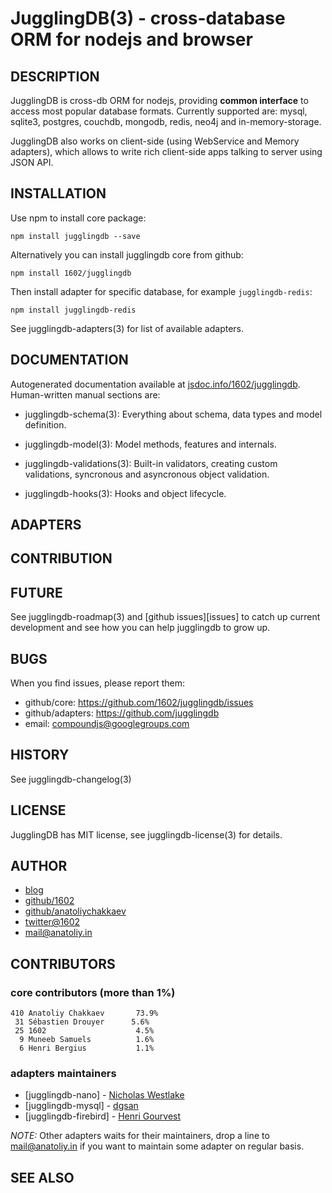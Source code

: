 JugglingDB(3) - cross-database ORM for nodejs and browser
=========================================================

## DESCRIPTION

JugglingDB is cross-db ORM for nodejs, providing **common interface** to access
most popular database formats.  Currently supported are: mysql, sqlite3,
postgres, couchdb, mongodb, redis, neo4j and in-memory-storage.

JugglingDB also works on client-side (using WebService and Memory adapters),
which allows to write rich client-side apps talking to server using JSON API.


## INSTALLATION

Use npm to install core package:

    npm install jugglingdb --save

Alternatively you can install jugglingdb core from github:

    npm install 1602/jugglingdb

Then install adapter for specific database, for example `jugglingdb-redis`:

    npm install jugglingdb-redis

See jugglingdb-adapters(3) for list of available adapters. 

## DOCUMENTATION

Autogenerated documentation available at [jsdoc.info/1602/jugglingdb](https://jsdoc.info/1602/jugglingdb). Human-written manual sections are:

* jugglingdb-schema(3):
  Everything about schema, data types and model definition.

* jugglingdb-model(3):
  Model methods, features and internals.

* jugglingdb-validations(3):
  Built-in validators, creating custom validations, syncronous and asyncronous
  object validation.

* jugglingdb-hooks(3):
  Hooks and object lifecycle.

## ADAPTERS

## CONTRIBUTION

## FUTURE

See jugglingdb-roadmap(3) and [github issues][issues] to catch up current
development and see how you can help jugglingdb to grow up.

## BUGS

When you find issues, please report them:

* github/core:
  <https://github.com/1602/jugglingdb/issues>
* github/adapters:
  <https://github.com/jugglingdb>
* email:
  <compoundjs@googlegroups.com>

## HISTORY

See jugglingdb-changelog(3)

## LICENSE

JugglingDB has MIT license, see jugglingdb-license(3) for details.

## AUTHOR

* [blog](http://anatoliy.in/)
* [github/1602](https://github.com/1602/)
* [github/anatoliychakkaev](https://github.com/anatoliychakkaev/)
* [twitter@1602](http://twitter.com/1602)
* <mail@anatoliy.in>

## CONTRIBUTORS

### core contributors (more than 1%)
    410	Anatoliy Chakkaev       73.9%
     31	Sébastien Drouyer      5.6%
     25	1602                    4.5%
      9	Muneeb Samuels          1.6%
      6	Henri Bergius           1.1%

### adapters maintainers

* [jugglingdb-nano] - [Nicholas Westlake](https://github.com/nrw)
* [jugglingdb-mysql] - [dgsan](https://github.com/dgsan)
* [jugglingdb-firebird] - [Henri Gourvest](https://github.com/hgourvest)

*NOTE:* Other adapters waits for their maintainers, drop a line to
mail@anatoliy.in if you want to maintain some adapter on regular basis.

## SEE ALSO
